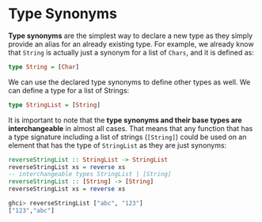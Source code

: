 # Type Synonyms

**Type synonyms** are the simplest way to declare a new type as they simply provide an alias for an already existing type. For example, we already know that `String` is actually just a synonym for a list of `Chars`, and it is defined as:

```haskell
type String = [Char]
```

We can use the declared type synonyms to define other types as well. We can define a type for a list of Strings:

```haskell
type StringList = [String]
```

It is important to note that the **type synonyms and their base types are interchangeable** in almost all cases. That means that any function that has a type signature including a list of strings (`[String]`) could be used on an element that has the type of `StringList` as they are just synonyms:

```haskell
reverseStringList :: StringList -> StringList
reverseStringList xs = reverse xs
-- interchangeable types StringList | [String]
reverseStringList :: [String] -> [String]
reverseStringList xs = reverse xs

ghci> reverseStringList ["abc", "123"]
["123","abc"]
```
